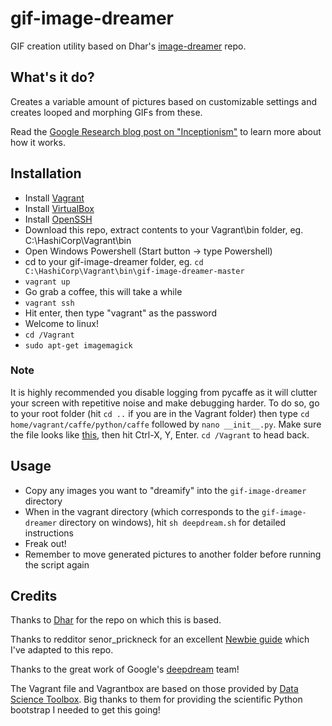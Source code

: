 # gif-image-dreamer
GIF creation utility based on Dhar's [image-dreamer](https://github.com/Dhar/image-dreamer) repo.

## What's it do?
Creates a variable amount of pictures based on customizable settings and creates looped and morphing GIFs from these.

Read the [Google Research blog post on "Inceptionism"](http://googleresearch.blogspot.ch/2015/06/inceptionism-going-deeper-into-neural.html) to learn more about how it works.

## Installation
 * Install [Vagrant](https://www.vagrantup.com/)
 * Install [VirtualBox](https://www.virtualbox.org/wiki/Downloads)
 * Install [OpenSSH](http://sshwindows.sourceforge.net/download/)
 * Download this repo, extract contents to your Vagrant\bin folder, eg. C:\HashiCorp\Vagrant\bin
 * Open Windows Powershell (Start button -> type Powershell)
 * cd to your gif-image-dreamer folder, eg. `cd C:\HashiCorp\Vagrant\bin\gif-image-dreamer-master`
 * `vagrant up`
 * Go grab a coffee, this will take a while
 * `vagrant ssh`
 * Hit enter, then type "vagrant" as the password
 * Welcome to linux!
 * `cd /Vagrant`
 * `sudo apt-get imagemagick`

### Note
It is highly recommended you disable logging from pycaffe as it will clutter your screen with repetitive noise and make debugging harder. To do so, go to your root folder (hit `cd ..` if you are in the Vagrant folder) then type `cd home/vagrant/caffe/python/caffe` followed by `nano __init__.py`. Make sure the file looks like [this](http://i.imgur.com/QOcJMhQ.png), then hit Ctrl-X, Y, Enter. `cd /Vagrant` to head back.

## Usage
 * Copy any images you want to "dreamify" into the `gif-image-dreamer` directory
 * When in the vagrant directory (which corresponds to the `gif-image-dreamer` directory on windows), hit `sh deepdream.sh` for detailed instructions
 * Freak out!
 * Remember to move generated pictures to another folder before running the script again

## Credits
Thanks to [Dhar](https://github.com/Dhar) for the repo on which this is based.

Thanks to redditor senor_prickneck for an excellent [Newbie guide](http://www.reddit.com/r/deepdream/comments/3c2s0v/newbie_guide_for_windows/) which I've adapted to this repo.

Thanks to the great work of Google's [deepdream](https://github.com/google/deepdream/blob/master/dream.ipynb) team!

The Vagrant file and Vagrantbox are based on those provided by [Data Science Toolbox](http://datasciencetoolbox.org/).  Big thanks to them for providing the scientific Python bootstrap I needed to get this going!
